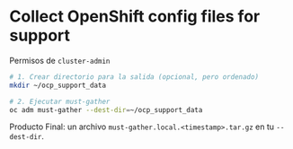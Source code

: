 # Collect OpenShift config files for support

Permisos de `cluster-admin`

```bash
# 1. Crear directorio para la salida (opcional, pero ordenado)
mkdir ~/ocp_support_data

# 2. Ejecutar must-gather
oc adm must-gather --dest-dir=~/ocp_support_data
```

Producto Final: un archivo `must-gather.local.<timestamp>.tar.gz` en tu `--dest-dir`.